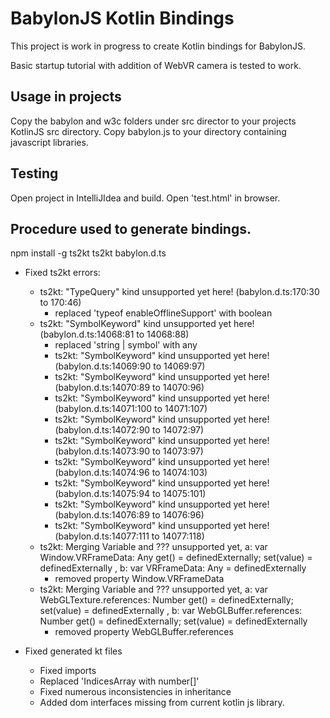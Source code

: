 # BabylonJS Kotlin Bindings

This project is work in progress to create Kotlin bindings for BabylonJS.

Basic startup tutorial with addition of WebVR camera is tested to work.

## Usage in projects

Copy the babylon and w3c folders under src director to your projects KotlinJS src directory.
Copy babylon.js to your directory containing javascript libraries.

## Testing

Open project in IntelliJIdea and build.
Open 'test.html' in browser.

## Procedure used to generate bindings.

npm install -g ts2kt
ts2kt babylon.d.ts

- Fixed ts2kt errors:
    - ts2kt: "TypeQuery" kind unsupported yet here! (babylon.d.ts:170:30 to 170:46)
        - replaced 'typeof enableOfflineSupport' with boolean
    - ts2kt: "SymbolKeyword" kind unsupported yet here! (babylon.d.ts:14068:81 to 14068:88)
        - replaced 'string | symbol' with any
        - ts2kt: "SymbolKeyword" kind unsupported yet here! (babylon.d.ts:14069:90 to 14069:97)
        - ts2kt: "SymbolKeyword" kind unsupported yet here! (babylon.d.ts:14070:89 to 14070:96)
        - ts2kt: "SymbolKeyword" kind unsupported yet here! (babylon.d.ts:14071:100 to 14071:107)
        - ts2kt: "SymbolKeyword" kind unsupported yet here! (babylon.d.ts:14072:90 to 14072:97)
        - ts2kt: "SymbolKeyword" kind unsupported yet here! (babylon.d.ts:14073:90 to 14073:97)
        - ts2kt: "SymbolKeyword" kind unsupported yet here! (babylon.d.ts:14074:96 to 14074:103)
        - ts2kt: "SymbolKeyword" kind unsupported yet here! (babylon.d.ts:14075:94 to 14075:101)
        - ts2kt: "SymbolKeyword" kind unsupported yet here! (babylon.d.ts:14076:89 to 14076:96)
        - ts2kt: "SymbolKeyword" kind unsupported yet here! (babylon.d.ts:14077:111 to 14077:118)
    - ts2kt: Merging Variable and ??? unsupported yet, a: var Window.VRFrameData: Any get() = definedExternally; set(value) = definedExternally
    , b: var VRFrameData: Any = definedExternally
        - removed property Window.VRFrameData
    - ts2kt: Merging Variable and ??? unsupported yet, a: var WebGLTexture.references: Number get() = definedExternally; set(value) = definedExternally
    , b: var WebGLBuffer.references: Number get() = definedExternally; set(value) = definedExternally
        - removed property WebGLBuffer.references

- Fixed generated kt files
    - Fixed imports
    - Replaced 'IndicesArray with number[]'
    - Fixed numerous inconsistencies in inheritance
    - Added dom interfaces missing from current kotlin js library.